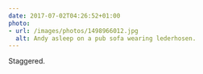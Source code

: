 ```yaml
---
date: 2017-07-02T04:26:52+01:00
photo:
- url: /images/photos/1498966012.jpg
  alt: Andy asleep on a pub sofa wearing lederhosen.
---
```

Staggered.
